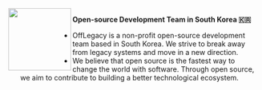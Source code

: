 <img align="left" height="125" src="https://github.com/openkorea/.github/assets/39869096/a25ba9c4-76b8-406a-babb-97a0745e44bb" >

**Open-source Development Team in South Korea 🇰🇷**

- OffLegacy is a non-profit open-source development team based in South Korea. We strive to break away from legacy systems and move in a new direction.
- We believe that open source is the fastest way to change the world with software. Through open source, we aim to contribute to building a better technological ecosystem.

